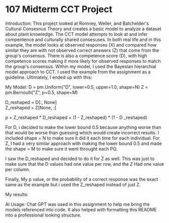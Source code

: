# 107 Midterm CCT Project
Introduction:
This project looked at Romney, Weller, and Batchelder's Cultural Consesnus Theory and creates a basic model to analyze a dataset about plant knowledge. The CCT model attempts to look at and infer compentence and culturally shared consesuses. In both real life and in this example, the model looks at observed responses (X) and compared how similar they are with not observed correct answers (Z) that come from the group's consensus. There is also a competence score (D), with high competence scores making it more likely for observed responses to match the group's consensus. Within my model, I used the Bayesian hierarchial model approach to CCT. I used the example from the assignment as a guideline. Ultimately, I ended up with this:

My Model:
D = pm.Uniform("D", lower=0.5, upper=1.0, shape=N)
Z = pm.Bernoulli("Z", p=0.5, shape=M)

D_reshaped = D[:, None]  
Z_reshaped = Z[None, :]

p = Z_reshaped * D_reshaped + (1 - Z_reshaped) * (1 - D _reshaped)

For D, i decided to make the lower bound 0.5 because anything worse than that would be worse than guessing which would create incorrect results. I included shape = N to make sure it did it each time for each individual. For Z, I had a very similar approach with making the lower bound 0.5 and made the shape = M to make sure it went throught each PQ. 

I saw the D_reshaped and decided to do it for Z as well. This was just to make sure that the D values had one value per row, and the Z Had one value per column.

Finally, My p value, or the probability of a correct response was the exact same as the example but i used the Z_reshaped instead of just Z. 

My results:


AI Usage:
Chat GPT was used in this assignment to help me bring the models referenced into code. It also helped with formatting this README into a professional looking structure. 

